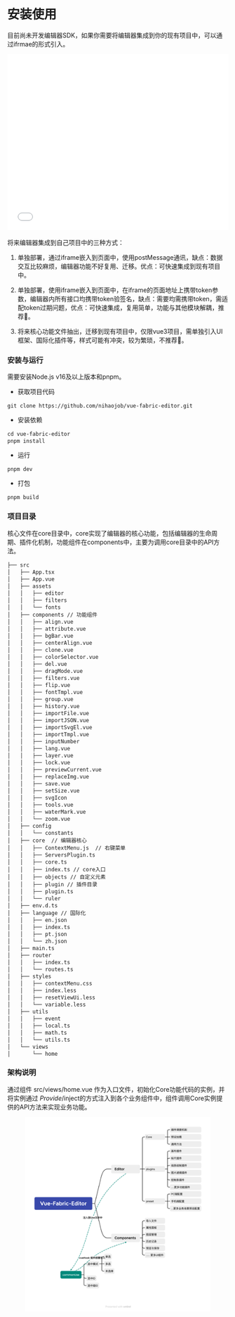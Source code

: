 
# 安装使用

目前尚未开发编辑器SDK，如果你需要将编辑器集成到你的现有项目中，可以通过ifrmae的形式引入。

<iframe src="//player.bilibili.com/player.html?aid=1952122460&bvid=BV1bC41187bW&cid=1479494075&p=1" scrolling="no" border="0" frameborder="no" framespacing="0" width="100%" height="400" allowfullscreen="true"> </iframe>

将来编辑器集成到自己项目中的三种方式：

1. 单独部署，通过iframe嵌入到页面中，使用postMessage通讯，缺点：数据交互比较麻烦，编辑器功能不好复用、迁移。优点：可快速集成到现有项目中。

2. 单独部署，使用iframe嵌入到页面中，在iframe的页面地址上携带token参数，编辑器内所有接口均携带token验签名，缺点：需要均需携带token，需适配token过期问题，优点：可快速集成，复用简单，功能与其他模块解耦，推荐🥰。

3. 将来核心功能文件抽出，迁移到现有项目中，仅限vue3项目，需单独引入UI框架、国际化插件等，样式可能有冲突，较为繁琐，不推荐🙈。





### 安装与运行

需要安装Node.js v16及以上版本和pnpm。

* 获取项目代码

```
git clone https://github.com/nihaojob/vue-fabric-editor.git
```

* 安装依赖

```
cd vue-fabric-editor
pnpm install
```

* 运行

```
pnpm dev
```

* 打包

```
pnpm build
```

### 项目目录
核心文件在core目录中，core实现了编辑器的核心功能，包括编辑器的生命周期、插件化机制，功能组件在components中，主要为调用core目录中的API方法。

```
├── src
│   ├── App.tsx
│   ├── App.vue
│   ├── assets
│   │   ├── editor
│   │   ├── filters
│   │   └── fonts
│   ├── components // 功能组件
│   │   ├── align.vue
│   │   ├── attribute.vue
│   │   ├── bgBar.vue
│   │   ├── centerAlign.vue
│   │   ├── clone.vue
│   │   ├── colorSelector.vue
│   │   ├── del.vue
│   │   ├── dragMode.vue
│   │   ├── filters.vue
│   │   ├── flip.vue
│   │   ├── fontTmpl.vue
│   │   ├── group.vue
│   │   ├── history.vue
│   │   ├── importFile.vue
│   │   ├── importJSON.vue
│   │   ├── importSvgEl.vue
│   │   ├── importTmpl.vue
│   │   ├── inputNumber
│   │   ├── lang.vue
│   │   ├── layer.vue
│   │   ├── lock.vue
│   │   ├── previewCurrent.vue
│   │   ├── replaceImg.vue
│   │   ├── save.vue
│   │   ├── setSize.vue
│   │   ├── svgIcon
│   │   ├── tools.vue
│   │   ├── waterMark.vue
│   │   └── zoom.vue
│   ├── config
│   │   └── constants
│   ├── core  // 编辑器核心
│   │   ├── ContextMenu.js  // 右键菜单
│   │   ├── ServersPlugin.ts
│   │   ├── core.ts
│   │   ├── index.ts // core入口
│   │   ├── objects // 自定义元素
│   │   ├── plugin // 插件目录
│   │   ├── plugin.ts
│   │   └── ruler
│   ├── env.d.ts
│   ├── language // 国际化
│   │   ├── en.json
│   │   ├── index.ts
│   │   ├── pt.json
│   │   └── zh.json
│   ├── main.ts
│   ├── router
│   │   ├── index.ts
│   │   └── routes.ts
│   ├── styles
│   │   ├── contextMenu.css
│   │   ├── index.less
│   │   ├── resetViewUi.less
│   │   └── variable.less
│   ├── utils
│   │   ├── event
│   │   ├── local.ts
│   │   ├── math.ts
│   │   └── utils.ts
│   └── views
│       └── home
```

### 架构说明

通过组件 src/views/home.vue 作为入口文件，初始化Core功能代码的实例，并将实例通过 _Provide_/inject的方式注入到各个业务组件中，组件调用Core实例提供的API方法来实现业务功能。

<figure><img src="/public/Vue-Fabric-Editor.png" alt=""><figcaption></figcaption></figure>
